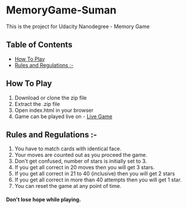 # MemoryGame-Suman
This is the project for Udacity Nanodegree - Memory Game

## Table of Contents

* [How To Play](#HowToPlay)
* [Rules and Regulations :-](#RulesAndRegulations)

## How To Play

1. Download or clone the zip file
2. Extract the .zip file
3. Open index.html in your browser
4. Game can be played live on - [Live Game](https://sumansjs.github.io/MemoryGame-Suman/)

## Rules and Regulations :-

1. You have to match cards with identical face.
2. Your moves are counted out as you proceed the game.
3. Don't get confused, number of stars is initially set to 3.
4. If you get all correct in 20 moves then you will get 3 stars.
5. If you get all correct in 21 to 40 (inclusive) then you will get 2 stars
6. If you get all correct in more than 40 attempts then you will get 1 star.
7. You can reset the game at any point of time.


#### Don't lose hope while playing.
